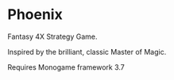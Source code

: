 # Phoenix
Fantasy 4X Strategy Game.

Inspired by the brilliant, classic Master of Magic.

Requires Monogame framework 3.7
